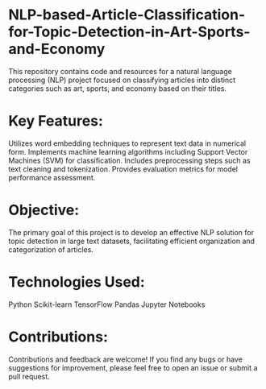 # NLP-based-Article-Classification-for-Topic-Detection-in-Art-Sports-and-Economy
This repository contains code and resources for a natural language processing (NLP) project focused on classifying articles into distinct categories such as art, sports, and economy based on their titles.

# Key Features:
Utilizes word embedding techniques to represent text data in numerical form.
Implements machine learning algorithms including Support Vector Machines (SVM) for classification.
Includes preprocessing steps such as text cleaning and tokenization.
Provides evaluation metrics for model performance assessment.

# Objective:
The primary goal of this project is to develop an effective NLP solution for topic detection in large text datasets, facilitating efficient organization and categorization of articles.

# Technologies Used:
Python
Scikit-learn
TensorFlow
Pandas
Jupyter Notebooks

# Contributions:
Contributions and feedback are welcome! If you find any bugs or have suggestions for improvement, please feel free to open an issue or submit a pull request.

